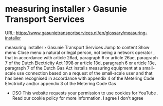 # measuring installer › Gasunie Transport Services

URL: https://www.gasunietransportservices.nl/en/glossary/measuring-installer

measuring installer › Gasunie Transport Services
Jump to content
Show menu
Close menu
a natural or legal person, not being a
network operator
, that in accordance with article 26ad, paragraph 6 or article 26ae, paragraph 7 of the Dutch Electricity Act 1998 or article 13d, paragraph 6 or article 13e, paragraph 7 of the Dutch
Gas
Act installs
measuring equipment
at a
small-scale use connection
based on a request of the
small-scale user
and that has been recognised in accordance with appendix 4 of the Metering Code Electricity and/or appendix 3 of the Metering Code
Gas
- DSO
This website requests your permission to use cookies for
YouTube
. Read our
cookie policy
for more information.
I agree
I don't agree